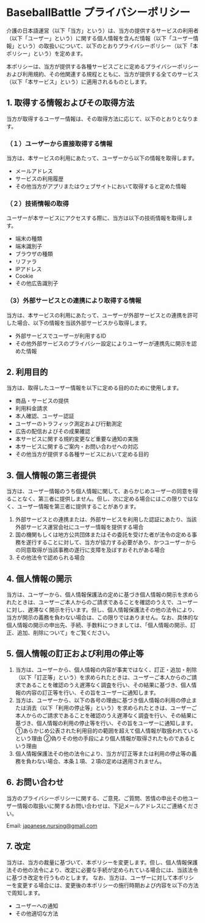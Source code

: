 # BaseballBattle プライバシーポリシー

介護の日本語運営（以下「当方」という）は、当方の提供するサービスの利用者（以下「ユーザー」という）に関する個人情報を含んだ情報（以下「ユーザー情報」という）の取扱いについて、以下のとおりプライバシーポリシー（以下「本ポリシー」という）を定めます。

本ポリシーは、当方が提供する各種サービスごとに定めるプライバシーポリシーおよび利用規約、その他関連する規程とともに、当方が提供する全てのサービス（以下「本サービス」という）に適用されるものとします。

## 1. 取得する情報およびその取得方法
当方が取得するユーザー情報は、その取得方法に応じて、以下のとおりとなります。

### （１）ユーザーから直接取得する情報
当方は、本サービスの利用にあたって、ユーザーから以下の情報を取得します。
- メールアドレス
- サービスの利用履歴
- その他当方がアプリまたはウェブサイトにおいて取得すると定めた情報

### （２）技術情報の取得
ユーザーが本サービスにアクセスする際に、当方は以下の技術情報を取得します。
- 端末の種類
- 端末識別子
- ブラウザの種類
- リファラ
- IPアドレス
- Cookie
- その他広告識別子

### （3）外部サービスとの連携により取得する情報
当方は、本サービスの利用にあたって、ユーザーが外部サービスとの連携を許可した場合、以下の情報を当該外部サービスから取得します。
- 外部サービスでユーザーが利用するID
- その他外部サービスのプライバシー設定によりユーザーが連携先に開示を認めた情報

## 2. 利用目的
当方は、取得したユーザー情報を以下に定める目的のために使用します。
- 商品・サービスの提供
- 利用料金請求
- 本人確認、ユーザー認証
- ユーザーのトラフィック測定および行動測定
- 広告の配信およびその成果確認
- 本サービスに関する規約変更など重要な通知の実施
- 本サービスに関するご案内・お問い合わせへの対応
- その他当方が提供する各種サービスにおいて定める目的

## 3. 個人情報の第三者提供
当方は、ユーザー情報のうち個人情報に関して、あらかじめユーザーの同意を得ることなく、第三者に提供しません。但し、次に定める場合にはこの限りではなく、ユーザー情報を第三者に提供することがあります。
1. 外部サービスとの連携または、外部サービスを利用した認証にあたり、当該外部サービス運営会社にユーザー情報を提供する場合
2. 国の機関もしくは地方公共団体またはその委託を受けた者が法令の定める事務を遂行することに対して、当方が協力する必要があり、かつユーザーからの同意取得が当該事務の遂行に支障を及ぼすおそれがある場合
3. その他法令で認められる場合

## 4. 個人情報の開示
当方は、ユーザーから、個人情報保護法の定めに基づき個人情報の開示を求められたときは、ユーザーご本人からのご請求であることを確認のうえで、ユーザーに対し、遅滞なく開示を行います。但し、個人情報保護法その他の法令により、当方が開示の義務を負わない場合は、この限りではありません。なお、具体的な個人情報の開示の申出先、手続、手数料につきましては、「個人情報の開示、訂正、追加、削除について」をご覧ください。

## 5. 個人情報の訂正および利用の停止等
1. 当方は、ユーザーから、個人情報の内容が事実ではなく、訂正・追加・削除（以下「訂正等」という）を求められたときは、ユーザーご本人からのご請求であることを確認のうえ遅滞なく調査を行い、その結果に基づき、個人情報の内容の訂正等を行い、その旨をユーザーに通知します。
2. 当方は、ユーザーから、以下の各号の理由に基づき個人情報の利用の停止または消去（以下「利用の停止等」という）を求められたときは、ユーザーご本人からのご請求であることを確認のうえ遅滞なく調査を行い、その結果に基づき、個人情報の利用の停止等を行い、その旨をユーザーに通知します。
①あらかじめ公表された利用目的の範囲を超えて個人情報が取扱われているという理由
②偽りその他の手段により個人情報が取得されたものであるという理由
3. 個人情報保護法その他の法令により、当方が訂正等または利用の停止等の義務を負わない場合、本条１項、２項の定めは適用されません。

## 6. お問い合わせ
当方のプライバシーポリシーに関する、ご意見、ご質問、苦情の申出その他ユーザー情報の取扱いに関するお問い合わせは、下記メールアドレスにご連絡ください。

Email: japanese.nursing@gmail.com

## 7. 改定
当方は、当方の裁量に基づいて、本ポリシーを変更します。但し、個人情報保護法その他の法令により、改定に必要な手続が定められている場合には、当該法令に基づき改定を行うものとします。
なお、当方は、ユーザーに対して本ポリシーを変更する場合には、変更後の本ポリシーの施行時期および内容を以下の方法で周知します。
- ユーザーへの通知
- その他適切な方法
